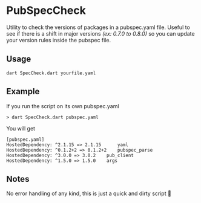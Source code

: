 # PubSpecCheck

Utility to check the versions of packages in a pubspec.yaml file. Useful to see if there is a shift in major versions _(ex: 0.7.0 to 0.8.0)_ so you can update your version rules inside the pubspec file.

## Usage

```
dart SpecCheck.dart yourfile.yaml
```

## Example

If you run the script on its own pubspec.yaml
```
> dart SpecCheck.dart pubspec.yaml
```

You will get

```
[pubspec.yaml]
HostedDependency: ^2.1.15 => 2.1.15 	 yaml
HostedDependency: ^0.1.2+2 => 0.1.2+2 	 pubspec_parse
HostedDependency: ^3.0.0 => 3.0.2 	 pub_client
HostedDependency: ^1.5.0 => 1.5.0 	 args
```


## Notes

No error handling of any kind, this is just a quick and dirty script 🙂